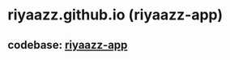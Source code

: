 # riyaazz.github.io (riyaazz-app)


## codebase: [riyaazz-app](http://github.com/riyaazz/riyaazz-app)